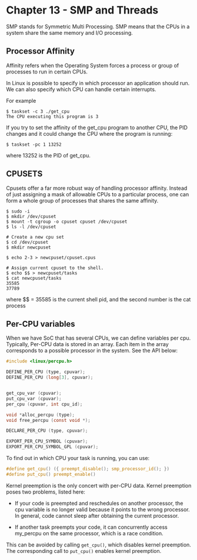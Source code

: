 
# Chapter 13 - SMP and Threads


SMP stands for Symmetric Multi Processing. SMP means that the CPUs in a system
share the same memory and I/O processing.

## Processor Affinity

Affinity refers when the Operating System forces a process or group of processes
to run in certain CPUs.

In Linux is possible to specify in which processor an application should run. We
can also specify which CPU can handle certain interrupts.

For example

```shell
$ taskset -c 3 ./get_cpu
The CPU executing this program is 3
```

If you try to set the affinity of the get_cpu program to another CPU, the PID
changes and it could change the CPU where the program is running:


```shell
$ taskset -pc 1 13252
```

where 13252 is the PID of get_cpu.


## CPUSETS

Cpusets offer a far more robust way of handling processor affinity. Instead of
just assigning a mask of allowable CPUs to a particular process, one can form a
whole group of processes that shares the same affinity.

```shell
$ sudo -i
$ mkdir /dev/cpuset
$ mount -t cgroup -o cpuset cpuset /dev/cpuset
$ ls -l /dev/cpuset

# Create a new cpu set
$ cd /dev/cpuset
$ mkdir newcpuset

$ echo 2-3 > newcpuset/cpuset.cpus

# Assign current cpuset to the shell.
$ echo $$ > newcpuset/tasks
$ cat newcpuset/tasks
35585
37789
```

where $$ = 35585 is the current shell pid, and the second number is the cat process


## Per-CPU variables


When we have SoC that has several CPUs, we can define variables per cpu. Typically,
Per-CPU data is stored in an array. Each item in the array corresponds to a possible
processor in the system. See the API below:


```c
#include <linux/percpu.h>

DEFINE_PER_CPU (type, cpuvar);
DEFINE_PER_CPU (long[3], cpuvar);


get_cpu_var (cpuvar);
put_cpu_var (cpuvar);
per_cpu (cpuvar, int cpu_id);

void *alloc_percpu (type);
void free_percpu (const void *);

DECLARE_PER_CPU (type, cpuvar);

EXPORT_PER_CPU_SYMBOL (cpuvar);
EXPORT_PER_CPU_SYMBOL_GPL (cpuvar);

```

To find out in which CPU your task is running, you can use:


```c
#define get_cpu() ({ preempt_disable(); smp_processor_id(); })
#define put_cpu() preempt_enable()
```

Kernel preemption is the only concert with per-CPU data. Kernel preemption poses
two problems, listed here:

- If your code is preempted and reschedules on another processor, the cpu variable
is no longer valid because it points to the wrong processor. In general, code cannot
sleep after obtaining the current processor.

- If another task preempts your code, it can concurrently access my_percpu on the
same processor, which is a race condition.

This can be avoided by calling `get_cpu()`, which disables kernel preemption. The
corresponding call to `put_cpu()` enables kernel preemption.

